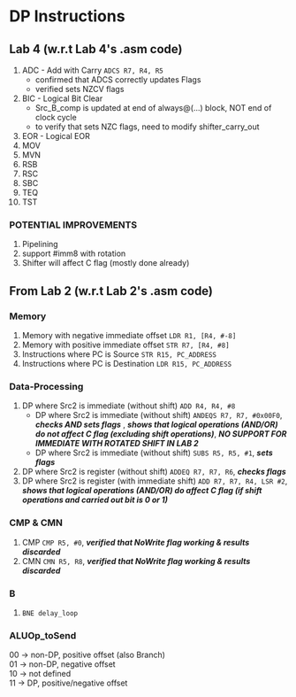 # DP Instructions #

## Lab 4 (w.r.t Lab 4's .asm code) ##
1. ADC - Add with Carry `ADCS R7, R4, R5`
      - confirmed that ADCS correctly updates Flags
      - verified sets NZCV flags
3. BIC - Logical Bit Clear
      - Src_B_comp is updated at end of always@(...) block, NOT end of clock cycle
      - to verify that sets NZC flags, need to modify shifter_carry_out
4. EOR - Logical EOR
5. MOV
6. MVN
7. RSB
8. RSC
9. SBC
10. TEQ
11. TST

### POTENTIAL IMPROVEMENTS ###
1. Pipelining
2. support #imm8 with rotation
3. Shifter will affect C flag (mostly done already)

## From Lab 2 (w.r.t Lab 2's .asm code) ##
### Memory
1. Memory with negative immediate offset               `LDR R1, [R4, #-8]`
2. Memory with positive immediate offset                 `STR R7, [R4, #8]`
3. Instructions where PC is Source                              `STR R15, PC_ADDRESS`
4. Instructions where PC is Destination                       `LDR R15, PC_ADDRESS`

### Data-Processing
1. DP where Src2 is immediate (without shift)  `ADD R4, R4, #8`
    - DP where Src2 is immediate (without shift) `ANDEQS R7, R7, #0x00F0`, _**checks AND sets flags**_ , _**shows that logical operations (AND/OR) do not affect C flag (excluding shift operations)**_,  **_NO SUPPORT FOR IMMEDIATE WITH ROTATED SHIFT IN LAB 2_**
    - DP where Src2 is immediate (without shift) `SUBS R5, R5, #1`,  _**sets flags**_
2. DP where Src2 is register (without shift) `ADDEQ R7, R7, R6`, _**checks flags**_
3. DP where Src2 is register (with immediate shift) `ADD R7, R7, R4, LSR #2`, _**shows that logical operations (AND/OR) do affect C flag (if shift operations and carried out bit is 0 or 1)**_

### CMP & CMN
1. CMP `CMP R5, #0`, **_verified that NoWrite flag working & results discarded_**
2. CMN `CMN R5, R8`, **_verified that NoWrite flag working & results discarded_**

### B
1. `BNE delay_loop`

### ALUOp_toSend
00 -> non-DP, positive offset (also Branch)  
01 -> non-DP, negative offset  
10 -> not defined  
11 -> DP, positive/negative offset
